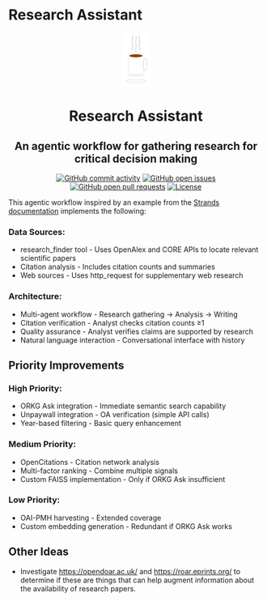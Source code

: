 # Research Assistant

<div align="center">
  <div>
    <a href="https://github.com;digitizdat/research-assistant">
      <img src="logo.svg" alt="Research Assistant" width="55px" height="105px">
    </a>
  </div>

  <h1>
    Research Assistant
  </h1>

  <h2>
    An agentic workflow for gathering research for critical decision making
  </h2>

  <div align="center">
    <a href="https://github.com/digitizdat/research-assistant/graphs/commit-activity"><img alt="GitHub commit activity" src="https://img.shields.io/github/commit-activity/m/digitizdat/research-assistant"/></a>
    <a href="https://github.com/digitizdat/research-assistant/issues"><img alt="GitHub open issues" src="https://img.shields.io/github/issues/digitizdat/research-assistant"/></a>
    <a href="https://github.com/digitizdat/research-assistant/pulls"><img alt="GitHub open pull requests" src="https://img.shields.io/github/issues-pr/digitizdat/research-assistant"/></a>
    <a href="https://github.com/digitizdat/research-assistant/blob/main/LICENSE"><img alt="License" src="https://img.shields.io/github/license/digitizdat/research-assistant"/></a>
  </div>
</div>

This agentic workflow inspired by an example from the [Strands
documentation](https://github.com/digitizdat/docs/blob/main/docs/examples/python/agents_workflow.py)
implements the following:

### Data Sources:
* research_finder tool - Uses OpenAlex and CORE APIs to locate relevant
scientific papers
* Citation analysis - Includes citation counts and summaries
* Web sources - Uses http_request for supplementary web research

### Architecture:
* Multi-agent workflow - Research gathering → Analysis → Writing
* Citation verification - Analyst checks citation counts ≥1
* Quality assurance - Analyst verifies claims are supported by research
* Natural language interaction - Conversational interface with history


## Priority Improvements

### High Priority:
* ORKG Ask integration - Immediate semantic search capability
* Unpaywall integration - OA verification (simple API calls)
* Year-based filtering - Basic query enhancement

### Medium Priority:
* OpenCitations - Citation network analysis
* Multi-factor ranking - Combine multiple signals
* Custom FAISS implementation - Only if ORKG Ask insufficient

### Low Priority:
* OAI-PMH harvesting - Extended coverage
* Custom embedding generation - Redundant if ORKG Ask works

## Other Ideas
* Investigate https://opendoar.ac.uk/ and https://roar.eprints.org/ to
  determine if these are things that can help augment information about the
  availability of research papers.
